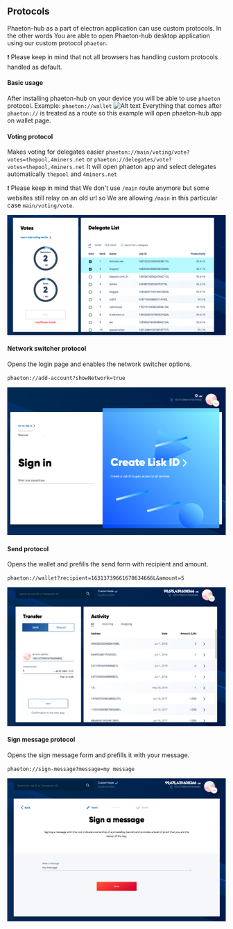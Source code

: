 ## Protocols

Phaeton-hub as a part of electron application can use custom protocols.
In the other words You are able to open Phaeton-hub desktop application using our custom protocol `phaeton`.

:exclamation: Please keep in mind that not all browsers has handling custom protocols handled as default.

#### Basic usage
After installing phaeton-hub on your device you will be able to use `phaeton` protocol.
Example: `phaeton://wallet`
![Alt text](./assets/phaeton_wallet.png?raw=true "Phaeton protocol basic")
Everything that comes after `phaeton://` is treated as a route so this example will open phaeton-hub app on wallet page.

#### Voting protocol
Makes voting for delegates easier 
`phaeton://main/voting/vote?votes=thepool,4miners.net` or `phaeton://delegates/vote?votes=thepool,4miners.net`
It will open phaeton app and select delegates automatically `thepool` and `4miners.net`

:exclamation: Please keep in mind that We don't use `/main` route anymore but some websites still relay on an old url so We are allowing `/main` in this particular case `main/voting/vote`.

![Alt text](./assets/voting_protocol.png?raw=true "Phaeton voting protocol")

#### Network switcher protocol
Opens the login page and enables the network switcher options.

`phaeton://add-account?showNetwork=true`

![Alt text](./assets/network_switcher.png?raw=true "Phaeton voting protocol")

#### Send protocol
Opens the wallet and prefills the send form with recipient and amount.

`phaeton://wallet?recipient=16313739661670634666L&amount=5`

![Alt text](./assets/send.png?raw=true "Phaeton voting protocol")

#### Sign message protocol
Opens the sign message form and prefills it with your message.

`phaeton://sign-message?message=my message`

![Alt text](./assets/sign_message.png?raw=true "Phaeton voting protocol")

